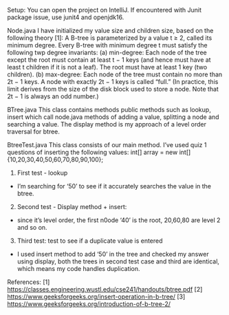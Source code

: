 
Setup:
You can open the project on IntelliJ. If encountered with Junit package issue, use junit4 and openjdk16. 

Node.java
I have initialized my value size and children size, based on the following theory [1]: 
A B-tree is parameterized by a value t ≥ 2, called its minimum degree. Every B-tree with minimum
degree t must satisfy the following twp degree invariants:
(a) min-degree: Each node of the tree except the root must contain at least t − 1 keys (and hence
must have at least t children if it is not a leaf). The root must have at least 1 key (two children).
(b) max-degree: Each node of the tree must contain no more than 2t − 1 keys. A node with exactly
2t − 1 keys is called “full.” (In practice, this limit derives from the size of the disk block used to
store a node. Note that 2t − 1 is always an odd number.)

BTree.java
This class contains methods public methods such as lookup, insert which call node.java methods of adding a value, splitting a node and searching a value.
The display method is my approach of a level order traversal for btree. 

BtreeTest.java
This class consists of our main method. I’ve used quiz 1 questions of inserting the following values:
int[] array = new int[]{10,20,30,40,50,60,70,80,90,100};
1. First test - lookup
- I’m searching for ‘50’ to see if it accurately searches the value in the btree. 
2. Second test - Display method + insert:
- since it’s level order, the first n0ode ‘40’ is the root, 20,60,80 are level 2 and so on. 
3. Third test: test to see if  a duplicate value is entered
- I used insert method to add ‘50’ in the tree and checked my answer using display, both the trees in second test case and third are identical, which means my code handles duplication. 



References:
[1] https://classes.engineering.wustl.edu/cse241/handouts/btree.pdf
[2] https://www.geeksforgeeks.org/insert-operation-in-b-tree/
[3] https://www.geeksforgeeks.org/introduction-of-b-tree-2/


